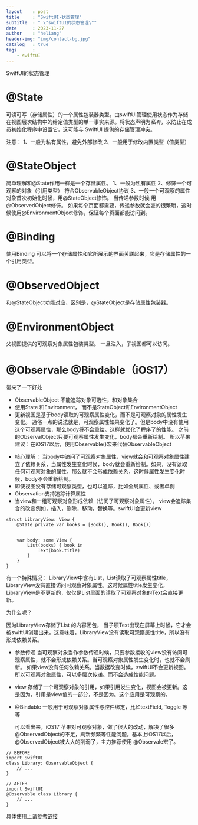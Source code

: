 ```yaml
---
layout    : post
title     : "SwiftUI-状态管理"
subtitle  : " \"swiftUI的状态管理\""
date      : 2023-11-27
author    : "heliang"
header-img: "img/contact-bg.jpg"
catalog   : true
tags      :  
    - swiftUI
---
```


SwiftUI的状态管理

# @State

可读可写（存储属性）的一个属性包装器类型。由swiftUI管理使用状态作为存储在视图层次结构中的给定值类型的单一事实来源。将状态声明为*私有*，以防止在成员初始化程序中设置它，这可能与 SwiftUI 提供的存储管理冲突。

注意：
1、一般为私有属性，避免外部修改
2、一般用于修改内置类型（值类型）

# @StateObject
简单理解和@State作用一样是一个存储属性。
1、一般为私有属性
2、修饰一个可观察的对象（引用类型） 符合ObservableObject协议
3、一般一个可观察的属性对象首次初始化时候，用@StateObject修饰。 当传递参数时候 用@ObservedObject修饰。 如果每个页面都需要，传递参数就会变的很繁琐，这时候使用@EnvironmentObject修饰，保证每个页面都能访问到。

# @Binding
使用Binding 可以将一个存储属性和它所展示的界面关联起来，它是存储属性的一个引用类型。

# @ObservedObject
和@StateObject功能对应，区别是，@StateObject是存储属性包装器。

# @EnvironmentObject
父视图提供的可观察对象属性包装类型。
一旦注入，子视图都可以访问。

# @Observale @Bindable（iOS17）
带来了一下好处
- ObservableObject 不能追踪对象可选性，和对象集合
- 使用State 和Environment， 而不是StateObject和EnvironmentObject
- 更新视图是基于body读取的可观察属性变化，而不是可观察对象的属性发生变化。
  通俗一点的说法就是，可观察属性如果变化了。但是body中没有使用这个可观察属性，那么body将不会重绘。这样就优化了程序了的性能。 之前的ObservalObject只要可观察属性发生变化，body都会重新绘制。 所以苹果建议：在iOS17以后，使用Observable()宏来代替ObservableObject

* 核心理解： 当body中访问了可观察对象属性，view就会和可观察对象属性建立了依赖关系，当属性发生变化时候，body就会重新绘制。如果，没有读取任何可观察对象的属性，那么就不会形成依赖关系，这时候属性发生变化时候，body不会重新绘制。
* 即使视图没有存储可观察类型，也可以追踪，比如全局属性、或者单例 
* Observation支持追踪计算属性
* 当view和一组可观察对象形成依赖（访问了可观察对象属性）， view会追踪集合的改变例如，插入，删除，移动，替换等。swiftUI会更新view

```
struct LibraryView: View {
    @State private var books = [Book(), Book(), Book()]


    var body: some View {
        List(books) { book in 
            Text(book.title)
        }
    }
}
```
有一个特殊情况： LibraryView中含有List，List读取了可观察属性title， LibraryView没有直接访问可观察对象属性。这时候属性title发生变化，LibraryView是不更新的，仅仅是List里面的读取了可观察对象的Text会直接更新。

为什么呢？

因为LibraryView存储了List 的内容闭包， 当子项Text出现在屏幕上时候，它才会被swiftUI创建出来，这意味着，LibraryView没有读取可观察属性title，所以没有形成依赖关系。

* 参数传递
  当可观察对象当作参数传递时候，只要参数接收的view没有访问可观察属性，就不会形成依赖关系。当可观察对象属性发生变化时，也就不会刷新。
  如果view没有任何依赖关系，当数据改变时候，swiftUI不会更新视图。所以可观察对象属性，可以多层次传递。而不会造成性能问题。

* view 存储了一个可观察对象的引用，如果引用发生变化，视图会被更新。这是因为，引用是view值的一部分，不是因为。这个应用是可观察的。

* @Bindable 一般用于可观察对象属性与控件绑定，比如textField, Toggle 等等
  

  可以看出来，iOS17 苹果对可观察对象，做了很大的改动，解决了很多@ObservedObject的不足，刷新频繁等性能问题。基本上iOS17以后，@ObservedObject被大大的削弱了，主力推荐使用 @Observale宏了。
```
// BEFORE
import SwiftUI
class Library: ObservableObject {
    // ...
}

// AFTER
import SwiftUI
@Observable class Library {
    // ...
}

```

具体使用上请[参考链接](https://developer.apple.com/documentation/swiftui/migrating-from-the-observable-object-protocol-to-the-observable-macro)